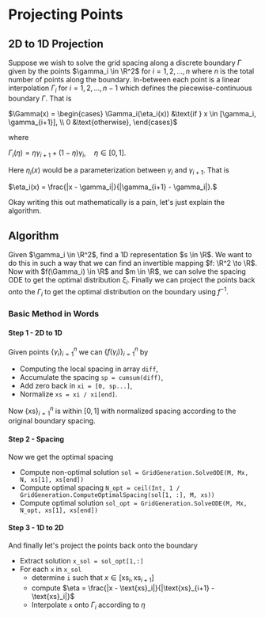 # Projecting Points
## 2D to 1D Projection

Suppose we wish to solve the grid spacing along a discrete boundary $\Gamma$ given by the points $\gamma_i \in \R^2$ for $i=1,2,\dots, n$ where $n$ is the total number of points along the boundary. In-between each point is a linear interpolation $\Gamma_i$ for $i=1,2,\dots,n-1$ which defines the piecewise-continuous boundary $\Gamma$. That is

$\Gamma(x) = \begin{cases} \Gamma_i(\eta_i(x)) &\text{if } x \in [\gamma_i, \gamma_{i+1}], \\ 0 &\text{otherwise}, \end{cases}$

where

$\Gamma_i(\eta) = \eta \gamma_{i+1} + (1 - \eta) \gamma_i, \quad \eta \in [0,1].$

Here $\eta_i(x)$ would be a parameterization between $\gamma_i$ and $\gamma_{i+1}$. That is 

$\eta_i(x) = \frac{|x - \gamma_i|}{|\gamma_{i+1} - \gamma_i|}.$ 

Okay writing this out mathematically is a pain, let's just explain the algorithm.


## Algorithm

Given $\gamma_i \in \R^2$, find a 1D representation $s \in \R$. We want to do this in such a way that we can find an invertible mapping $f: \R^2 \to \R$. Now with $f(\Gamma_i) \in \R$ and $m \in \R$, we can solve the spacing ODE to get the optimal distribution $\xi_i$. Finally we can project the points back onto the $\Gamma_i$ to get the optimal distribution on the boundary using $f^{-1}$.

### Basic Method in Words
#### Step 1 - 2D to 1D
Given points $\{ \gamma_i \}_{i=1}^n$ we can $\{ f(\gamma_i) \}_{i=1}^n$ by 

- Computing the local spacing in array `diff`,
- Accumulate the spacing `sp = cumsum(diff)`,
- Add zero back in `xi = [0, sp...]`,
- Normalize `xs = xi / xi[end]`.

Now $\{ \text{xs} \}_{i=1}^n$ is within $[0,1]$ with normalized spacing according to the original boundary spacing. 

#### Step 2 - Spacing
Now we get the optimal spacing

- Compute non-optimal solution `sol = GridGeneration.SolveODE(M, Mx, N, xs[1], xs[end])`
- Compute optimal spacing `N_opt = ceil(Int, 1 / GridGeneration.ComputeOptimalSpacing(sol[1, :], M, xs))`
- Compute optimal solution `sol_opt = GridGeneration.SolveODE(M, Mx, N_opt, xs[1], xs[end])`  

#### Step 3 - 1D to 2D
And finally let's project the points back onto the boundary

- Extract solution `x_sol = sol_opt[1,:]`
- For each `x` in `x_sol`
  - determine `i` such that $x \in [\text{xs}_i, \text{xs}_{i+1}]$
  - compute $\eta = \frac{|x - \text{xs}_i|}{|\text{xs}_{i+1} - \text{xs}_i|}$
  - Interpolate `x` onto $\Gamma_i$ according to $\eta$